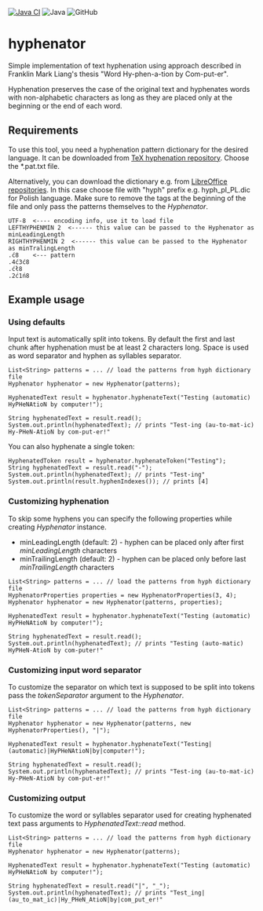 [![Java CI](https://github.com/Nianna/hyphenator/actions/workflows/maven.yml/badge.svg?branch=master)](https://github.com/Nianna/hyphenator/actions/workflows/maven.yml)
![Java](https://img.shields.io/badge/Java-17-informational)
![GitHub](https://img.shields.io/github/license/nianna/hyphenator)

# hyphenator

Simple implementation of text hyphenation using approach described in Franklin Mark Liang's thesis "Word Hy-phen-a-tion by Com-put-er".

Hyphenation preserves the case of the original text and hyphenates words with non-alphabetic characters as long as they are placed only at the beginning or the end of each word.


## Requirements
To use this tool, you need a hyphenation pattern dictionary for the desired language.
It can be downloaded from [TeX hyphenation repository](https://github.com/hyphenation/tex-hyphen/tree/master/hyph-utf8/tex/generic/hyph-utf8/patterns/txt).
Choose the *.pat.txt file.

Alternatively, you can download the dictionary e.g. from [LibreOffice repositories](https://github.com/LibreOffice/dictionaries).
In this case choose file with "hyph" prefix e.g. hyph_pl_PL.dic for Polish language. 
Make sure to remove the tags at the beginning of the file and only pass the patterns themselves to the _Hyphenator_.
```
UTF-8  <---- encoding info, use it to load file
LEFTHYPHENMIN 2  <------ this value can be passed to the Hyphenator as minLeadingLength
RIGHTHYPHENMIN 2  <------ this value can be passed to the Hyphenator as minTralingLength
.ć8    <--- pattern
.4ć3ć8
.ćł8
.2ć1ń8
```

## Example usage

### Using defaults
Input text is automatically split into tokens. 
By default the first and last chunk after hyphenation must be at least 2 characters long.
Space is used as word separator and hyphen as syllables separator.
```
List<String> patterns = ... // load the patterns from hyph dictionary file
Hyphenator hyphenator = new Hyphenator(patterns);

HyphenatedText result = hyphenator.hyphenateText("Testing (automatic) HyPHeNAtioN by computer!");

String hyphenatedText = result.read();
System.out.println(hyphenatedText); // prints "Test-ing (au-to-mat-ic) Hy-PHeN-AtioN by com-put-er!"
```

You can also hyphenate a single token:
```
HyphenatedToken result = hyphenator.hyphenateToken("Testing");
String hyphenatedText = result.read("-");
System.out.println(hyphenatedText); // prints "Test-ing"
System.out.println(result.hyphenIndexes()); // prints [4]
```

### Customizing hyphenation
To skip some hyphens you can specify the following properties while creating _Hyphenator_ instance.
 * minLeadingLength (default: 2) - hyphen can be placed only after first _minLeadingLength_ characters 
 * minTrailingLength (default: 2) - hyphen can be placed only before last _minTrailingLength_ characters

```
List<String> patterns = ... // load the patterns from hyph dictionary file
HyphenatorProperties properties = new HyphenatorProperties(3, 4);
Hyphenator hyphenator = new Hyphenator(patterns, properties);

HyphenatedText result = hyphenator.hyphenateText("Testing (automatic) HyPHeNAtioN by computer!");

String hyphenatedText = result.read();
System.out.println(hyphenatedText); // prints "Testing (auto-matic) HyPHeN-AtioN by com-puter!"
```

### Customizing input word separator
To customize the separator on which text is supposed to be split into tokens pass the _tokenSeparator_ argument to the _Hyphenator_.
```
List<String> patterns = ... // load the patterns from hyph dictionary file
Hyphenator hyphenator = new Hyphenator(patterns, new HyphenatorProperties(), "|");

HyphenatedText result = hyphenator.hyphenateText("Testing|(automatic)|HyPHeNAtioN|by|computer!");

String hyphenatedText = result.read();
System.out.println(hyphenatedText); // prints "Test-ing (au-to-mat-ic) Hy-PHeN-AtioN by com-put-er!"
```

### Customizing output
To customize the word or syllables separator used for creating hyphenated text pass arguments to _HyphenatedText::read_ method.
```
List<String> patterns = ... // load the patterns from hyph dictionary file
Hyphenator hyphenator = new Hyphenator(patterns);

HyphenatedText result = hyphenator.hyphenateText("Testing (automatic) HyPHeNAtioN by computer!");

String hyphenatedText = result.read("|", "_");
System.out.println(hyphenatedText); // prints "Test_ing|(au_to_mat_ic)|Hy_PHeN_AtioN|by|com_put_er!"
```
